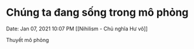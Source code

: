 # Chúng ta đang sống trong mô phỏng

Date: Jan 07, 2021 10:07 PM
[[Nihilism - Chủ nghĩa Hư vô]]

Thuyết mô phỏng